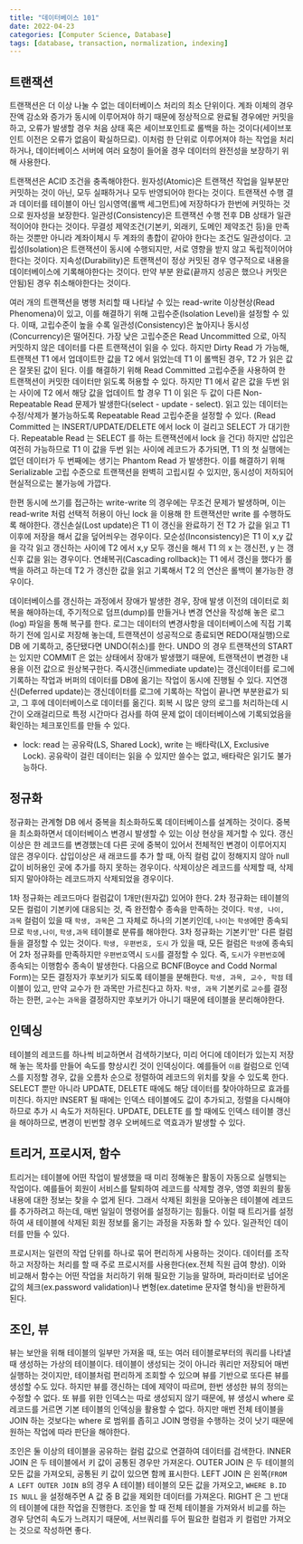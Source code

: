 ```yaml
---
title: "데이터베이스 101"
date: 2022-04-23
categories: [Computer Science, Database]
tags: [database, transaction, normalization, indexing]
---
```


## 트랜잭션

트랜잭션은 더 이상 나눌 수 없는 데이터베이스 처리의 최소 단위이다. 계좌 이체의 경우 잔액 감소와 증가가 동시에 이루어져야 하기 때문에 정상적으로 완료될 경우에만 커밋을 하고, 오류가 발생할 경우 처음 상태 혹은 세이브포인트로 롤백을 하는 것이다(세이브포인트 이전은 오류가 없음이 확실하므로). 이처럼 한 단위로 이루어져야 하는 작업을 처리하거나, 데이터베이스 서버에 여러 요청이 들어올 경우 데이터의 완전성을 보장하기 위해 사용한다. 

트랜잭션은 ACID 조건을 충족해야한다. 원자성(Atomic)은 트랜잭션 작업을 일부분만 커밋하는 것이 아닌, 모두 실패하거나 모두 반영되어야 한다는 것이다. 트랜잭션 수행 결과 데이터를 테이블이 아닌 임시영역(롤백 세그먼트)에 저장하다가 한번에 커밋하는 것으로 원자성을 보장한다. 일관성(Consistency)은 트랜잭션 수행 전후 DB 상태가 일관적이어야 한다는 것이다. 무결성 제약조건(기본키, 외래키, 도메인 제약조건 등)을 만족하는 것뿐만 아니라 계좌이체시 두 계좌의 총합이 같아야 한다는 조건도 일관성이다. 고립성(Isolation)은 트랜잭션이 동시에 수행되지만, 서로 영향을 받지 않고 독립적이어야 한다는 것이다. 지속성(Durability)은 트랜잭션이 정상 커밋된 경우 영구적으로 내용을 데이터베이스에 기록해야한다는 것이다. 만약 부분 완료(끝까지 성공은 했으나 커밋은 안됨)된 경우 취소해야한다는 것이다.

여러 개의 트랜잭션을 병행 처리할 때 나타날 수 있는 read-write 이상현상(Read Phenomena)이 있고, 이를 해결하기 위해 고립수준(Isolation Level)을 설정할 수 있다. 이때, 고립수준이 높을 수록 일관성(Consistency)은 높아지나 동시성(Concurrency)은 떨어진다. 가장 낮은 고립수준은 Read Uncommitted 으로, 아직 커밋하지 않은 데이터를 다른 트랜잭션이 읽을 수 있다. 하지만 Dirty Read 가 가능해, 트랜잭션 T1 에서 업데이트한 값을 T2 에서 읽었는데 T1 이 롤백된 경우, T2 가 읽은 값은 잘못된 값이 된다. 이를 해결하기 위해 Read Committed 고립수준을 사용하여 한 트랜잭션이 커밋한 데이터만 읽도록 허용할 수 있다. 하지만 T1 에서 같은 값을 두번 읽는 사이에 T2 에서 해당 값을 업데이트 할 경우 T1 이 읽은 두 값이 다른 Non-Repeatable Read 문제가 발생한다(select - update - select). 읽고 있는 데이터는 수정/삭제가 불가능하도록 Repeatable Read 고립수준을 설정할 수 있다. (Read Committed 는 INSERT/UPDATE/DELETE 에서 lock 이 걸리고 SELECT 가 대기한다. Repeatable Read 는 SELECT 를 하는 트랜잭션에서 lock 을 건다) 하지만 삽입은 여전히 가능하므로 T1 이 값을 두번 읽는 사이에 레코드가 추가되면, T1 의 첫 실행에는 없던 데이터가 두 번째에는 생기는 Phantom Read 가 발생한다. 이를 해결하기 위해 Serializable 고립 수준으로 트랜잭션을 완벽히 고립시킬 수 있지만, 동시성이 저하되어 현실적으로는 불가능에 가깝다.

한편 동시에 쓰기를 접근하는 write-write 의 경우에는 무조건 문제가 발생하며, 이는 read-write 처럼 선택적 허용이 아닌 lock 을 이용해 한 트랜잭션만 write 를 수행하도록 해야한다. 갱신손실(Lost update)은 T1 이 갱신을 완료하기 전 T2 가 값을 읽고 T1 이후에 저장을 해서 값을 덮어씌우는 경우이다. 모순성(Inconsistency)은 T1 이 x,y 값을 각각 읽고 갱신하는 사이에 T2 에서 x,y 모두 갱신을 해서 T1 의 x 는 갱신전, y 는 갱신후 값을 읽는 경우이다. 연쇄복귀(Cascading rollback)는 T1 에서 갱신을 했다가 롤백을 하려고 하는데 T2 가 갱신한 값을 읽고 기록해서 T2 의 연산은 롤백이 불가능한 경우이다.

데이터베이스를 갱신하는 과정에서 장애가 발생한 경우, 장애 발생 이전의 데이터로 회복을 해야하는데, 주기적으로 덤프(dump)를 만들거나 변경 연산을 작성해 놓은 로그(log) 파일을 통해 복구를 한다. 로그는 데이터의 변경사항을 데이터베이스에 직접 기록하기 전에 임시로 저장해 놓는데, 트랜잭션이 성공적으로 종료되면 REDO(재실행)으로 DB 에 기록하고, 중단됐다면 UNDO(취소)를 한다. UNDO 의 경우 트랜잭션의 START 는 있지만 COMMIT 은 없는 상태에서 장애가 발생했기 때문에, 트랜잭션이 변경한 내용을 이전 값으로 원상복구한다. 즉시갱신(immediate update)는 갱신데이터를 로그에 기록하는 작업과 버퍼의 데이터를 DB에 옮기는 작업이 동시에 진행될 수 있다. 지연갱신(Deferred update)는 갱신데이터를 로그에 기록하는 작업이 끝나면 부분완료가 되고, 그 후에 데이터베이스로 데이터를 옮긴다. 회복 시 많은 양의 로그를 처리하는데 시간이 오래걸리므로 특정 시간마다 검사를 하여 문제 없이 데이터베이스에 기록되었음을 확인하는 체크포인트를 만들 수 있다. 

* lock: read 는 공유락(LS, Shared Lock), write 는 배타락(LX, Exclusive Lock). 공유락이 걸린 데이터는 읽을 수 있지만 쓸수는 없고, 배타락은 읽기도 불가능하다.

## 정규화

정규화는 관계형 DB 에서 중복을 최소화하도록 데이터베이스를 설계하는 것이다. 중복을 최소화하면서 데이터베이스 변경시 발생할 수 있는 이상 현상을 제거할 수 있다. 갱신이상은 한 레코드를 변경했는데 다른 곳에 중복이 있어서 전체적인 변경이 이루어지지 않은 경우이다. 삽입이상은 새 래코드를 추가 할 때, 아직 컬럼 값이 정해지지 않아 null 값이 비허용인 곳에 추가를 하지 못하는 경우이다. 삭제이상은 레코드를 삭제할 때, 삭제되지 말아야하는 레코드까지 삭제되었을 경우이다.

1차 정규화는 레코드마다 컬럼값이 1개만(원자값) 있어야 한다. 2차 정규화는 테이블의 모든 컬럼이 기본키에 대응되는 것, 즉 완전함수 종속을 만족하는 것이다. `학생, 나이, 과목` 컬럼이 있을 때 `학생, 과목`은 그 자체로 하나의 기본키인데, `나이`는 `학생`에만 종속되므로 `학생,나이`, `학생,과목` 테이블로 분류를 해야한다. 3차 정규화는 기본키'만' 다른 컬럼들을 결정할 수 있는 것이다. `학생, 우편번호, 도시` 가 있을 때, 모든 컬럼은 `학생`에 종속되어 2차 정규화를 만족하지만 `우편번호`역시 `도시`를 결정할 수 있다. 즉, `도시`가 `우편번호`에 종속되는 이행함수 종속이 발생한다. 다음으로 BCNF(Boyce and Codd Normal Form)는 모든 결정자가 후보키가 되도록 테이블을 분해한다. `학생, 과목, 교수, 학점` 테이블이 있고, 만약 교수가 한 과목만 가르친다고 하자. `학생, 과목` 기본키로 `교수`를 결정하는 한편, `교수`는 `과목`을 결정하지만 후보키가 아니기 때문에 테이블을 분리해야한다.

## 인덱싱

테이블의 레코드를 하나씩 비교하면서 검색하기보다, 미리 어디에 데이터가 있는지 저장해 놓는 목차를 만들어 속도를 향상시킨 것이 인덱싱이다. 예를들어 `이름` 컬럼으로 인덱스를 지정할 경우, 값을 오름차 순으로 정렬하여 레코드의 위치를 찾을 수 있도록 한다. SELECT 뿐만 아니라 UPDATE, DELETE 때에도 해당 데이터를 찾아야하므로 효과를 미친다. 하지만 INSERT 될 때에는 인덱스 테이블에도 값이 추가되고, 정렬을 다시해야 하므로 추가 시 속도가 저하된다. UPDATE, DELETE 를 할 때에도 인덱스 테이블 갱신을 해야하므로, 변경이 빈번할 경우 오버헤드로 역효과가 발생할 수 있다. 

## 트리거, 프로시저, 함수

트리거는 테이블에 어떤 작업이 발생했을 때 미리 정해놓은 활동이 자동으로 실행되는 작업이다. 예를들어 회원이 서비스를 탈퇴하여 레코드를 삭제할 경우, 영영 회원의 활동내용에 대한 정보는 찾을 수 없게 된다. 그래서 삭제된 회원을 모아놓은 테이블에 레코드를 추가하려고 하는데, 매번 일일이 명령어를 설정하기는 힘들다. 이럴 때 트리거를 설정하여 새 테이블에 삭제된 회원 정보를 옮기는 과정을 자동화 할 수 있다. 일관적인 데이터를 만들 수 있다.

프로시저는 일련의 작업 단위를 하나로 묶어 편리하게 사용하는 것이다. 데이터를 조작하고 저장하는 처리를 할 때 주로 프로시저를 사용한다(ex.전체 직원 급여 향상). 이와 비교해서 함수는 어떤 작업을 처리하기 위해 필요한 기능을 말하며, 파라미터로 넘어온 값의 체크(ex.password validation)나 변형(ex.datetime 문자열 형식)을 반환하게 된다.

## 조인, 뷰

뷰는 보안을 위해 테이블의 일부만 가져올 때, 또는 여러 테이블로부터의 쿼리를 나타낼 때 생성하는 가상의 테이블이다. 테이블이 생성되는 것이 아니라 쿼리만 저장되어 매번 실행하는 것이지만, 테이블처럼 편리하게 조회할 수 있으며 뷰를 기반으로 또다른 뷰를 생성할 수도 있다. 하지만 뷰를 갱신하는 데에 제약이 따르며, 한번 생성한 뷰의 정의는 수정할 수 없다. 또 뷰를 위한 인덱스는 따로 생성되지 않기 때문에, 뷰 생성시 where 로 레코드를 거르면 기본 테이블의 인덱싱을 활용할 수 없다. 하지만 매번 전체 테이블을 JOIN 하는 것보다는 where 로 범위를 좁히고 JOIN 명령을 수행하는 것이 낫기 때문에 원하는 작업에 따라 판단을 해야한다.

조인은 둘 이상의 테이블을 공유하는 컬럼 값으로 연결하여 데이터를 검색한다. INNER JOIN 은 두 테이블에서 키 값이 공통된 경우만 가져온다. OUTER JOIN 은 두 테이블의 모든 값을 가져오되, 공통된 키 값이 있으면 함께 표시한다. LEFT JOIN 은 왼쪽(`FROM A LEFT OUTER JOIN B`의 경우 A 테이블) 테이블의 모든 값을 가져오고, `WHERE B.ID IS NULL` 을 설정해주면 A 값 중 B 값을 제외한 데이터를 가져온다. RIGHT 은 그 반대의 테이블에 대한 작업을 진행한다. 조인을 할 때 전체 테이블을 가져와서 비교를 하는 경우 당연히 속도가 느려지기 때문에, 서브쿼리를 두어 필요한 컬럼과 키 컬럼만 가져오는 것으로 작성하면 좋다.
